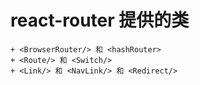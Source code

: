 # react-router 提供的类
	+ <BrowserRouter/> 和 <hashRouter>  
	+ <Route/> 和 <Switch/>
	+ <Link/> 和 <NavLink/> 和 <Redirect/> 